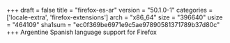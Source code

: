 +++
draft = false
title = "firefox-es-ar"
version = "50.1.0-1"
categories = ['locale-extra', 'firefox-extensions']
arch = "x86_64"
size = "396640"
usize = "464109"
sha1sum = "ec0f369be6971e9c5ae97890581371789b37d80c"
+++
Argentine Spanish language support for Firefox